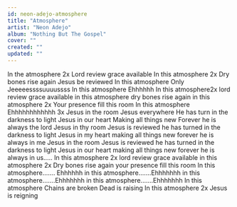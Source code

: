 ```yaml
---
id: neon-adejo-atmosphere
title: "Atmosphere"
artist: "Neon Adejo"
album: "Nothing But The Gospel"
cover: ""
created: ""
updated: ""
---
```


In the atmosphere 2x
Lord review grace available
In this atmosphere 2x
Dry bones rise again
Jesus be reviewed
In this atmosphere
Only Jeeeeessssuuuussss
In this atmosphere Ehhhhhh
In this atmosphere2x
lord review grace available
in this atmosphere
dry bones rise again
in this atmosphere 2x
Your presence fill  this room
In this atmosphere
Ehhhhhhhhhhhh 3x
Jesus in the room
Jesus everywhere
He has turn in the darkness to light
Jesus in our heart
Making all things new
Forever he is always the lord
 Jesus in thy room
Jesus is reviewed
he has turned in the darkness to light
Jesus in my heart
making all things new
forever he is always in me
Jesus in the room
Jesus is reviewed
he has turned in the darkness to light
Jesus in our heart
making all things new
forever he is always in us.....
In this atmosphere 2x
lord review grace available
in this atmosphere 2x
Dry bones rise again
your presence fill this room
In this atmosphere....... Ehhhhhh
in this atmosphere.......Ehhhhhhh
in this atmosphere.......Ehhhhhhh
in this atmosphere.......Ehhhhhhh
In this atmosphere
Chains are broken
Dead is raising
In this atmosphere 2x
Jesus is reigning